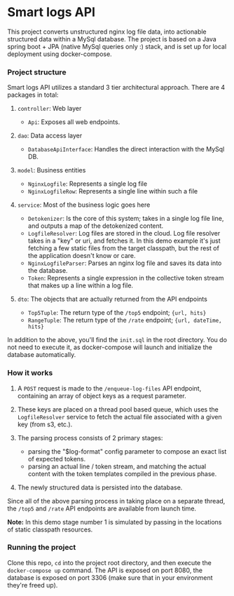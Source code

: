 # Smart logs API

This project converts unstructured nginx log file data, into actionable structured data within a MySql database. The project is based on a Java spring boot + JPA (native MySql queries only :) stack, and is set up for local deployment using docker-compose.

### Project structure
Smart logs API utilizes a standard 3 tier architectural approach. There are 4 packages in total:
1. `controller`: Web layer
	- `Api`: Exposes all web endpoints.
2. `dao`: Data access layer
	- `DatabaseApiInterface`: Handles the direct interaction with the MySql DB.
3. `model`: Business entities
	- `NginxLogfile`: Represents a single log file
	- `NginxLogfileRow`: Represents a single line within such a file

4. `service`: Most of the business logic goes here
	- `Detokenizer`: Is the core of this system; takes in a single log file line, and outputs a map of the detokenized content.
	- `LogfileResolver`: Log files are stored in the cloud. Log file resolver takes in a "key" or uri, and fetches it. In this demo example it's just fetching a few static files from the target classpath, but the rest of the application doesn't know or care.
	- `NginxLogfileParser`: Parses an nginx log file and saves its data into the database.
	- `Token`: Represents a single expression in the collective token stream that makes up a line within a log file.

5. `dto`: The objects that are actually returned from the API endpoints
	- `Top5Tuple`: The return type of the `/top5` endpoint; `{url, hits}`
	- `RangeTuple`: The return type of the `/rate` endpoint; `{url, dateTime, hits}`

In addition to the above, you'll find the `init.sql` in the root directory. You do not need to execute it, as docker-compose will 
launch and initialize the database automatically.

### How it works
1. A `POST` request is made to the `/enqueue-log-files` API endpoint, containing 
an array of object keys as a request parameter. 

2. These keys are placed on a thread pool based queue, which uses the `LogfileResolver` 
service to fetch the actual file associated with a given key (from s3, etc.).

3. The parsing process consists of 2 primary stages:
    - parsing the "$log-format" config parameter to 
    compose an exact list of expected tokens.
    - parsing an actual line / token stream, and matching the actual
    content with the token templates compiled in the previous phase.
4. The newly structured data is persisted into the database.

Since all of the above parsing process in taking place on a separate thread, the
 `/top5` and `/rate` API endpoints are available from launch time.
 
 **Note:** In this demo stage number 1 is simulated by passing in the locations of 
 static classpath resources.

### Running the project
Clone this repo,  `cd` into the project root directory, and then execute the `docker-compose up` command.
The API is exposed on port 8080, the database is exposed on port 3306 (make sure that in your environment they're freed up).
